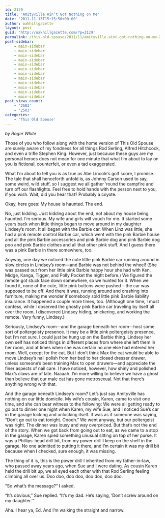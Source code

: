 ```yaml
---
id: 2129
title: 'Amityville Ain’t Got Nothing on Me'
date: '2011-11-13T15:15:50+00:00'
author: oakhillgazette
layout: post
guid: 'http://oakhillgazette.com/?p=2129'
permalink: /this-old-spouse/2011/11/amityville-aint-got-nothing-on-me-2/
post-sidebar:
    - main-sidebar
    - main-sidebar
    - main-sidebar
    - main-sidebar
    - main-sidebar
    - main-sidebar
    - main-sidebar
    - main-sidebar
    - main-sidebar
    - main-sidebar
    - main-sidebar
    - main-sidebar
post_views_count:
    - '2503'
    - '2503'
categories:
    - 'This Old Spouse'
---
```


*by Roger White*

Those of you who follow along with the home version of This Old Spouse are surely aware of my fondness for all things Rod Serling, Alfred Hitchcock, and even a trifle Stephen King. However, just because these guys are my personal heroes does not mean for one minute that what I’m about to lay on you is fictional, counterfeit, or even a tad exaggerated.

What I’m about to tell you is as true as Abe Lincoln’s golf score, I promise. The tale that shall henceforth unfold is, as Johnny Carson used to say, some weird, wild stuff, so I suggest we all gather ’round the campfire and turn off our flashlights. Feel free to hold hands with the person next to you, if you wish. Wait, did you hear that? Probably a coyote.

Okay, here goes: My house is haunted. The end.

No, just kidding. Just kidding about the end, not about my house being haunted. I’m serious. My wife and girls will vouch for me. It started some years back when little things began to move around in my daughter Lindsey’s room. It all began with the Barbie car. When Linz was little, she had a pink remote control Barbie car, which went with the pink Barbie house and all the pink Barbie accessories and pink Barbie dog and pink Barbie dog poo and pink Barbie clothes and all that other pink stuff. And I guess there was a pink Barbie in there somewhere, too.

Anyway, one day we noticed the cute little pink Barbie car running around in slow circles in Lindsey’s room—and Barbie was not behind the wheel! (She was passed out from her little pink Barbie happy hour she had with Ken, Midge, Kanga, Tigger, and Polly Pocket the night before.) We figured the remote got stuck face down somewhere, so we hunted for it. When we found it, none of the cute, little pink buttons were pushed – the car was supposed to be off. And there it was, running around and crashing into furniture, making me wonder if somebody sold little pink Barbie liability insurance. It happened a couple more times, too. (Although one time, I must confess, while I observed the ghostly pink Barbie car traveling by itself all over the room, I discovered Lindsey hiding, snickering, and working the remote. Very funny, Lindsey.)

Seriously, Lindsey’s room—and the garage beneath her room—host some sort of poltergeisty presence. It may be a little pink poltergeisty presence, but I’m not sure. I could just be hung up on the Barbie thing. Lindsey her own self has noticed things in different places from where she left them in her room, and at times when she was certain no one else had entered her room. Well, except for the cat. But I don’t think Max the cat would be able to move Lindsey’s nail polish from her bed to her closed dresser drawer, unless someone’s been training Max to open drawers—and appreciate the finer aspects of nail care. I have noticed, however, how shiny and polished Max’s claws are of late. Naaaah. I’m more willing to believe we have a ghost than believe that our male cat has gone metrosexual. Not that there’s anything wrong with that.

And the garage beneath Lindsey’s room? Let’s just say Amityville has nothing on our little domicile. My wife’s cousin, Karen, came to visit one time, and she can bear witness to the following: We were all getting ready to go out to dinner one night when Karen, my wife Sue, and I noticed Sue’s car in the garage locking and unlocking itself. It was as if someone was saying, “Don’t go out to eat tonight. Ooooh.” We went anyway, but our poltergeist was right. The dinner was lousy and way overpriced. But that’s not the end of the story. When we got back from going out to eat, as we came to a stop in the garage, Karen spied something unusual sitting on top of her purse. It was a Phillips-head drill bit, from my power drill I keep on the shelf in the garage. No one admitted to putting it there, and I’m certain it was my drill bit because when I checked, sure enough, it was missing.

The thing of it is, this is the power drill I inherited from my father-in-law, who passed away years ago, when Sue and I were dating. As cousin Karen held the drill bit up, we all eyed each other with that Rod Serling feeling climbing all over us. Doo doo, doo doo, doo doo, doo doo.

“So what’s the message?” I asked.

“It’s obvious,” Sue replied. “It’s my dad. He’s saying, ‘Don’t screw around on my daughter.’”

Aha. I hear ya, Ed. And I’m walking the straight and narrow.